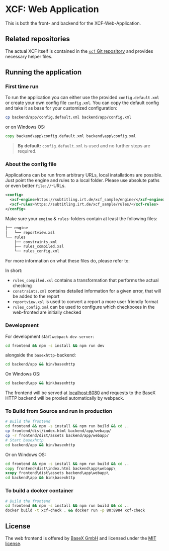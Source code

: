 # XCF: Web Application

This is both the front- and backend for the XCF-Web-Application.

## Related repositories

The actual XCF itself is contained in the [`xcf` Git repository](https://github.com/IRT-Open-Source/xcf) and
provides necessary helper files.



## Running the application

### First time run

To run the application you can either use the provided `config.default.xml` or create your own config file `config.xml`. You can copy the default config and take it as base for your customized configuration:

```bash
cp backend/app/config.default.xml backend/app/config.xml
```

or on Windows OS:

```bat
copy backend\app\config.default.xml backend\app\config.xml
```

> **By default:** `config.default.xml` is used and no further steps are required.

### About the config file

Applications can be run from arbitrary URLs, local installations are possible.
Just point the engine and rules to a local folder. Please use absolute paths or even better
`file://`-URLs.

```xml
<config>
  <xcf-engine>https://subtitling.irt.de/xcf_sample/engine/</xcf-engine>
  <xcf-rules>https://subtitling.irt.de/xcf_sample/rules/</xcf-rules>
</config>
```

Make sure your `engine` & `rules`-folders contain at least the following files:

```bash
├── engine
│   └── reportview.xsl
└── rules
    ├── constraints.xml
    ├── rules_compiled.xsl
    └── rules_config.xml
```

For more information on what these files do, please refer to: 

In short: 

* `rules_compiled.xsl` contains a transformation that performs the actual checking
* `constraints.xml` contains detailed information for a given error, that will be added to the report
* `reportview.xsl` is used to convert a report a more user friendly format
* `rules_config.xml` can be used to configure which checkboxes in the web-fronted are initially checked

### Development

For development start `webpack-dev-server`:

```bash
cd frontend && npm -s install && npm run dev
```

alongside the `basexhttp`-backend:

```bash
cd backend/app && bin/basexhttp
````

On Windows OS:

```bat
cd backend\app && bin\basexhttp
```

The frontend will be served at [localhost:8080](http://localhost:8080) and requests to the BaseX HTTP backend will be proxied automatically by webpack.


### To Build from Source and run in production

```bash
# Build the frontend
cd frontend && npm -s install && npm run build && cd ..
cp frontend/dist/index.html backend/app/webapp/
cp -r frontend/dist/assets backend/app/webapp/
# Start basexhttp
cd backend/app && bin/basexhttp
```
Or on Windows OS:

```bat
cd frontend && npm -s install && npm run build && cd ..
copy frontend\dist\index.html backend\app\webapp\
xcopy frontend\dist\assets backend\app\webapp\
cd backend\app && bin\basexhttp
```

### To build a docker container

```bash
# Build the frontend
cd frontend && npm -s install && npm run build && cd ..
docker build -t xcf-check . && docker run -p 80:8984 xcf-check
```

## License


The web frontend is offered by [BaseX GmbH](https://www.basex.org) and licensed under the [MIT license](LICENSE).

